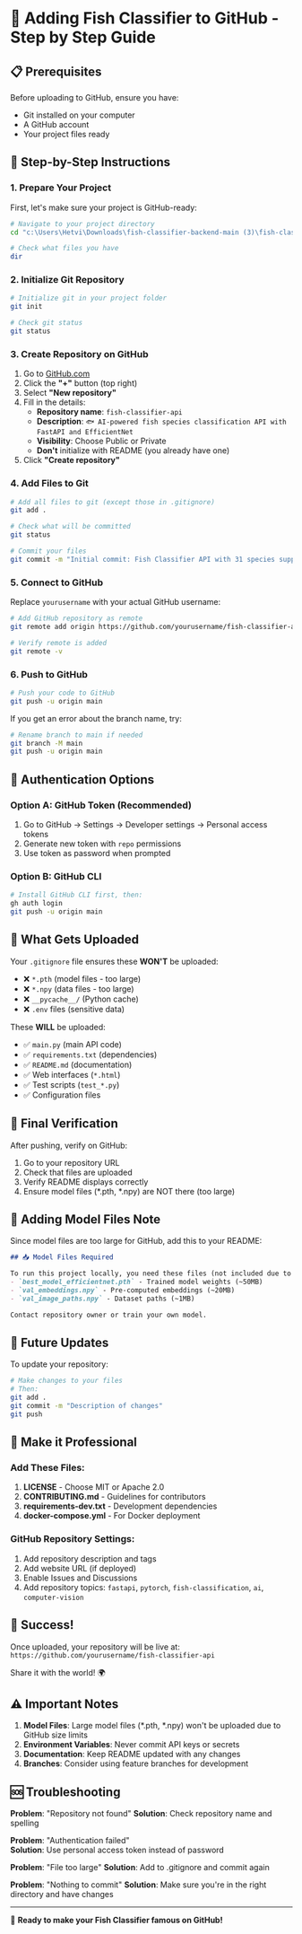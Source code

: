# 🐙 Adding Fish Classifier to GitHub - Step by Step Guide

## 📋 Prerequisites

Before uploading to GitHub, ensure you have:
- Git installed on your computer
- A GitHub account
- Your project files ready

## 🚀 Step-by-Step Instructions

### 1. Prepare Your Project

First, let's make sure your project is GitHub-ready:

```bash
# Navigate to your project directory
cd "c:\Users\Hetvi\Downloads\fish-classifier-backend-main (3)\fish-classifier-backend-main"

# Check what files you have
dir
```

### 2. Initialize Git Repository

```bash
# Initialize git in your project folder
git init

# Check git status
git status
```

### 3. Create Repository on GitHub

1. Go to [GitHub.com](https://github.com)
2. Click the **"+"** button (top right)
3. Select **"New repository"**
4. Fill in the details:
   - **Repository name**: `fish-classifier-api`
   - **Description**: `🐟 AI-powered fish species classification API with FastAPI and EfficientNet`
   - **Visibility**: Choose Public or Private
   - **Don't** initialize with README (you already have one)
5. Click **"Create repository"**

### 4. Add Files to Git

```bash
# Add all files to git (except those in .gitignore)
git add .

# Check what will be committed
git status

# Commit your files
git commit -m "Initial commit: Fish Classifier API with 31 species support"
```

### 5. Connect to GitHub

Replace `yourusername` with your actual GitHub username:

```bash
# Add GitHub repository as remote
git remote add origin https://github.com/yourusername/fish-classifier-api.git

# Verify remote is added
git remote -v
```

### 6. Push to GitHub

```bash
# Push your code to GitHub
git push -u origin main
```

If you get an error about the branch name, try:
```bash
# Rename branch to main if needed
git branch -M main
git push -u origin main
```

## 🔐 Authentication Options

### Option A: GitHub Token (Recommended)
1. Go to GitHub → Settings → Developer settings → Personal access tokens
2. Generate new token with `repo` permissions
3. Use token as password when prompted

### Option B: GitHub CLI
```bash
# Install GitHub CLI first, then:
gh auth login
git push -u origin main
```

## 📁 What Gets Uploaded

Your `.gitignore` file ensures these **WON'T** be uploaded:
- ❌ `*.pth` (model files - too large)
- ❌ `*.npy` (data files - too large) 
- ❌ `__pycache__/` (Python cache)
- ❌ `.env` files (sensitive data)

These **WILL** be uploaded:
- ✅ `main.py` (main API code)
- ✅ `requirements.txt` (dependencies)
- ✅ `README.md` (documentation)
- ✅ Web interfaces (`*.html`)
- ✅ Test scripts (`test_*.py`)
- ✅ Configuration files

## 🎯 Final Verification

After pushing, verify on GitHub:
1. Go to your repository URL
2. Check that files are uploaded
3. Verify README displays correctly
4. Ensure model files (*.pth, *.npy) are NOT there (too large)

## 📝 Adding Model Files Note

Since model files are too large for GitHub, add this to your README:

```markdown
## 📥 Model Files Required

To run this project locally, you need these files (not included due to size):
- `best_model_efficientnet.pth` - Trained model weights (~50MB)
- `val_embeddings.npy` - Pre-computed embeddings (~20MB)  
- `val_image_paths.npy` - Dataset paths (~1MB)

Contact repository owner or train your own model.
```

## 🔄 Future Updates

To update your repository:
```bash
# Make changes to your files
# Then:
git add .
git commit -m "Description of changes"
git push
```

## 🌟 Make it Professional

### Add These Files:
1. **LICENSE** - Choose MIT or Apache 2.0
2. **CONTRIBUTING.md** - Guidelines for contributors  
3. **requirements-dev.txt** - Development dependencies
4. **docker-compose.yml** - For Docker deployment

### GitHub Repository Settings:
1. Add repository description and tags
2. Add website URL (if deployed)
3. Enable Issues and Discussions
4. Add repository topics: `fastapi`, `pytorch`, `fish-classification`, `ai`, `computer-vision`

## 🎉 Success!

Once uploaded, your repository will be live at:
`https://github.com/yourusername/fish-classifier-api`

Share it with the world! 🌍

## ⚠️ Important Notes

1. **Model Files**: Large model files (*.pth, *.npy) won't be uploaded due to GitHub size limits
2. **Environment Variables**: Never commit API keys or secrets
3. **Documentation**: Keep README updated with any changes
4. **Branches**: Consider using feature branches for development

## 🆘 Troubleshooting

**Problem**: "Repository not found"
**Solution**: Check repository name and spelling

**Problem**: "Authentication failed"  
**Solution**: Use personal access token instead of password

**Problem**: "File too large"
**Solution**: Add to .gitignore and commit again

**Problem**: "Nothing to commit"
**Solution**: Make sure you're in the right directory and have changes

---

🎯 **Ready to make your Fish Classifier famous on GitHub!**